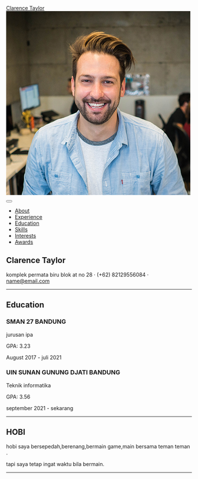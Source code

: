 <!DOCTYPE html>
<html lang="en">
<head>
    <meta charset="utf-8" />
    <meta name="viewport" content="width=device-width, initial-scale=1, shrink-to-fit=no" />
    <meta name="description" content="" />
    <meta name="author" content="" />
    <title>Resume - Start Bootstrap Theme</title>
    <link rel="icon" type="image/x-icon" href="assets/img/favicon.ico" />
    <!-- Font Awesome icons (free version)-->
    <script src="https://use.fontawesome.com/releases/v5.15.4/js/all.js" crossorigin="anonymous"></script>
    <!-- Google fonts-->
    <link href="https://fonts.googleapis.com/css?family=Saira+Extra+Condensed:500,700" rel="stylesheet" type="text/css" />
    <link href="https://fonts.googleapis.com/css?family=Muli:400,400i,800,800i" rel="stylesheet" type="text/css" />
    <!-- Core theme CSS (includes Bootstrap)-->
    <link href="css/styles.css" rel="stylesheet" />
</head>
<body id="page-top">
    <!-- Navigation-->
    <nav class="navbar navbar-expand-lg navbar-dark bg-primary fixed-top" id="sideNav">
        <a class="navbar-brand js-scroll-trigger" href="#page-top">
            <span class="d-block d-lg-none">Clarence Taylor</span>
            <span class="d-none d-lg-block"><img class="img-fluid img-profile rounded-circle mx-auto mb-2" src="assets/img/profile.jpg" alt="..." /></span>
        </a>
        <button class="navbar-toggler" type="button" data-bs-toggle="collapse" data-bs-target="#navbarResponsive" aria-controls="navbarResponsive" aria-expanded="false" aria-label="Toggle navigation"><span class="navbar-toggler-icon"></span></button>
        <div class="collapse navbar-collapse" id="navbarResponsive">
            <ul class="navbar-nav">
                <li class="nav-item"><a class="nav-link js-scroll-trigger" href="#about">About</a></li>
                <li class="nav-item"><a class="nav-link js-scroll-trigger" href="#experience">Experience</a></li>
                <li class="nav-item"><a class="nav-link js-scroll-trigger" href="#education">Education</a></li>
                <li class="nav-item"><a class="nav-link js-scroll-trigger" href="#skills">Skills</a></li>
                <li class="nav-item"><a class="nav-link js-scroll-trigger" href="#interests">Interests</a></li>
                <li class="nav-item"><a class="nav-link js-scroll-trigger" href="#awards">Awards</a></li>
            </ul>
        </div>
    </nav>
    <!-- Page Content-->
    <div class="container-fluid p-0">
        <!-- About-->
        <section class="resume-section" id="about">
            <div class="resume-section-content">
                <h1 class="mb-0">
                    Clarence
                    <span class="text-primary">Taylor</span>
                </h1>
                <div class="subheading mb-5">
                    komplek permata biru blok at no 28 · (+62) 82129556084 ·
                    <a href="agungiskandar.9g@gmail.com">name@email.com</a>
                </div>
                <p class="hallo semuanya saya agung iskandar yuda dari kelas A teknik informatika 1217050003 kelompok 4 laravel D2.</p>
                <div class="social-icons">
                    <a class="social-icon" href="#!"><i class="fab fa-linkedin-in"></i></a>
                    <a class="social-icon" href="#!"><i class="fab fa-github"></i></a>
                    <a class="social-icon" href="#!"><i class="fab fa-twitter"></i></a>
                    <a class="social-icon" href="#!"><i class="fab fa-facebook-f"></i></a>
                </div>
            </div>
        </section>
        <hr class="m-0" />
        <!-- Education-->
        <section class="resume-section" id="education">
            <div class="resume-section-content">
                <h2 class="mb-5">Education</h2>
                <div class="d-flex flex-column flex-md-row justify-content-between mb-5">
                    <div class="flex-grow-1">
                        <h3 class="mb-0">SMAN 27 BANDUNG</h3>
                        <div class="subheading mb-3">jurusan ipa</div>
                        <p>GPA: 3.23</p>
                    </div>
                    <div class="flex-shrink-0"><span class="text-primary">August 2017 - juli 2021</span></div>
                </div>
                <div class="d-flex flex-column flex-md-row justify-content-between">
                    <div class="flex-grow-1">
                        <h3 class="mb-0">UIN SUNAN GUNUNG DJATI BANDUNG</h3>
                        <div class="subheading mb-3">Teknik informatika</div>
                        <p>GPA: 3.56</p>
                    </div>
                    <div class="flex-shrink-0"><span class="text-primary">september 2021  - sekarang</span></div>
                </div>
            </div>
        </section>
        <hr class="m-0" />
        <!-- HOBI-->
        <section class="resume-section" id="HOBI">
            <div class="resume-section-content">
                <h2 class="mb-5">HOBI</h2>
                <p>hobi saya bersepedah,berenang,bermain game,main bersama teman teman .</p>
                <p class="mb-0">tapi saya tetap ingat waktu bila bermain.</p>
            </div>
        </section>
        <hr class="m-0" />
        <!-- Bootstrap core JS-->
        <script src="https://github.com/Agungbanser/Agung.git"></script>
        <!-- Core theme JS-->
        <script src="js/scripts.js"></script>
</body>
</html>

